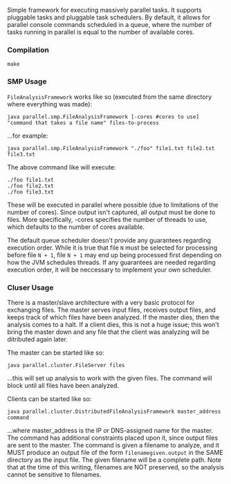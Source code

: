 Simple framework for executing massively parallel tasks.  It supports
pluggable tasks and pluggable task schedulers.  By default, it allows
for parallel console commands scheduled in a queue, where the number of
tasks running in parallel is equal to the number of available cores.

### Compilation ###

```console
make
```

### SMP Usage ###
`FileAnalysisFramework` works like so (executed from the same directory where everything was made):

```console
java parallel.smp.FileAnalysisFramework [-cores #cores to use] "command that takes a file name" files-to-process
```

...for example:

```console
java parallel.smp.FileAnalysisFramework "./foo" file1.txt file2.txt file3.txt
```

The above command like will execute:

```
./foo file1.txt
./foo file2.txt
./foo file3.txt
```

These will be executed in parallel where possible (due to limitations of the
number of cores). Since output isn't captured, all output must be done to
files. More specifically, -cores specifies the number of threads to use, which
defaults to the number of cores available.

The default queue scheduler doesn't provide any guarantees regarding execution
order. While it is true that file `N` must be selected for processing before
file `N + 1`, file `N + 1` may end up being processed first depending on how the
JVM schedules threads. If any guarantees are needed regarding execution order,
it will be neccessary to implement your own scheduler.

### Cluser Usage ###
There is a master/slave architecture with a very basic protocol for exchanging
files. The master serves input files, receives output files, and keeps track
of which files have been analyzed. If the master dies, then the analysis comes
to a halt. If a client dies, this is not a huge issue; this won't bring the
master down and any file that the client was analyzing will be ditributed again
later.

The master can be started like so:

```console
java parallel.cluster.FileServer files
```

...this will set up analysis to work with the given files.  The command will
block until all files have been analyzed.

Clients can be started like so:

```console
java parallel.cluster.DistributedFileAnalysisFramework master_address command
```

...where master_address is the IP or DNS-assigned name for the master. The 
command has additional constraints placed upon it, since output files are
sent to the master.  The command is given a filename to analyze, and it MUST
produce an output file of the form `filenamegiven.output` in the SAME directory
as the input file. The given filename will be a complete path. Note that
at the time of this writing, filenames are NOT preserved, so the analysis
cannot be sensitive to filenames.

